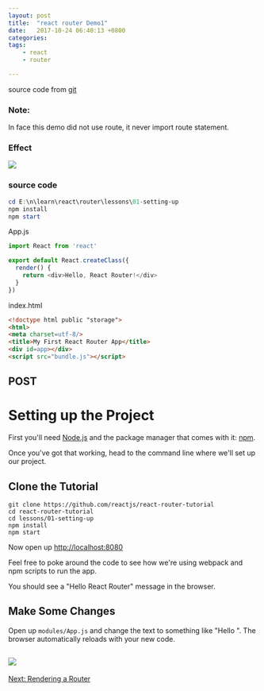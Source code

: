 ```yaml
---
layout: post
title:  "react router Demo1"
date:   2017-10-24 06:40:13 +0800
categories:  
tags: 
    - react
    - router

---  
```


source code from [git](https://github.com/reactjs/react-router-tutorial/tree/master/lessons/01-setting-up)

### Note: ###

In face this demo did not use route, it never import route statement.

### Effect ###

![](https://i.imgur.com/2szdmyi.png)

### source code ###

```powershell
cd E:\n\learn\react\router\lessons\01-setting-up
npm install
npm start
```
App.js
```javascript
import React from 'react'

export default React.createClass({
  render() {
    return <div>Hello, React Router!</div>
  }
}) 
```

index.html
```html 
<!doctype html public "storage">
<html>
<meta charset=utf-8/>
<title>My First React Router App</title>
<div id=app></div>
<script src="bundle.js"></script> 
```


## POST ##
# Setting up the Project

First you'll need [Node.js](https://nodejs.org) and the package manager
that comes with it: [npm](https://www.npmjs.com/).

Once you've got that working, head to the command line where we'll set
up our project.

## Clone the Tutorial

```
git clone https://github.com/reactjs/react-router-tutorial
cd react-router-tutorial
cd lessons/01-setting-up
npm install
npm start
```

Now open up [http://localhost:8080](http://localhost:8080)

Feel free to poke around the code to see how we're using webpack and npm
scripts to run the app.

You should see a "Hello React Router" message in the browser.

## Make Some Changes

Open up `modules/App.js` and change the text to something like "Hello
<your name>". The browser automatically reloads with your new code.

![](https://i.imgur.com/f2IYIDH.png)
---

[Next: Rendering a Router](../02-rendering-a-route/)


